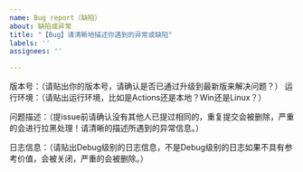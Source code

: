 ```yaml
---
name: Bug report（缺陷）
about: 缺陷或异常
title: "【Bug】请清晰地描述你遇到的异常或缺陷"
labels: ''
assignees: ''

---
```


版本号：（请贴出你的版本号，请确认是否已通过升级到最新版来解决问题？）
运行环境：（请贴出运行环境，比如是Actions还是本地？Win还是Linux？）

问题描述：（提issue前请确认没有其他人已提过相同的，重复提交会被删除，严重的会进行拉黑处理！请清晰的描述所遇到的异常信息。）

日志信息：（请贴出Debug级别的日志信息，不是Debug级别的日志如果不具有参考价值，会被关闭，严重的会被删除。）
